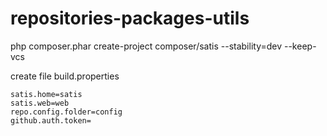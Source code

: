 repositories-packages-utils
===========================


php composer.phar create-project composer/satis --stability=dev --keep-vcs


create file build.properties

    satis.home=satis
    satis.web=web
    repo.config.folder=config
    github.auth.token=
